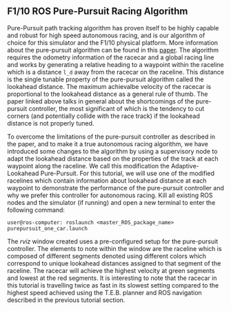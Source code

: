 ## F1/10 ROS Pure-Pursuit Racing Algorithm
Pure-Pursuit path tracking algorithm has proven itself to be highly capable and robust for high speed autonomous racing, and is our algorithm of choice for this simulator and the F1/10 physical platform. More information about the pure-pursuit algorithm can be found in this [paper](https://www.ri.cmu.edu/pub_files/pub3/coulter_r_craig_1992_1/coulter_r_craig_1992_1.pdf). The algorithm requires the odometry information of the racecar and a global racing line and works by generating a relative heading to a waypoint within the raceline which is a distance `l_d` away from the racecar on the raceline. This distance is the single tunable property of the pure-pursuit algorithm called the lookahead distance. The maximum achievalbe velocity of the racecar is proportional to the lookahead distance as a general rule of thumb. The paper linked above talks in general about the shortcomings of the pure-pursuit controller, the most significant of which is the tendency to cut corners (and potentially collide with the race track) if the lookahead distance is not properly tuned.  

To overcome the limitations of the pure-pursuit controller as described in the paper, and to make it a true autonomous racing algorithm, we have introduced some changes to the algorithm by using a supervisory node to adapt the lookahead distance based on the properties of the track at each waypoint along the raceline. We call this modification the Adaptive-Lookahead Pure-Pursuit. For this tutorial, we will use one of the modified racelines which contain information about lookahead distance at each waypoint to demonstrate the performance of the pure-pursuit controller and why we prefer this controller for autonomous racing. Kill all existing ROS nodes and the simulator (if running) and open a new terminal to enter the following command:

```console
user@ros-computer: roslaunch <master_ROS_package_name> purepursuit_one_car.launch
```

The *rviz* window created uses a pre-configured setup for the pure-pursuit controller. The elements to note within the window are the raceline which is composed of different segments denoted using different colors which correspond to unique lookahead distances assigned to that segment of the raceline. The racecar will achieve the highest velocity at green segments and lowest at the red segments. It is interesting to note that the racecar in this tutorial is travelling twice as fast in its slowest setting compared to the highest speed achieved using the T.E.B. planner and ROS navigation described in the previous tutorial section.
